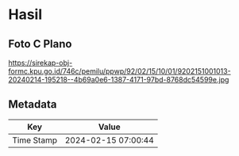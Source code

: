 # Hasil

## Foto C Plano

https://sirekap-obj-formc.kpu.go.id/746c/pemilu/ppwp/92/02/15/10/01/9202151001013-20240214-195218--4b69a0e6-1387-4171-97bd-8768dc54599e.jpg


## Metadata

| Key        | Value               |
| ---------- | ------------------- |
| Time Stamp | 2024-02-15 07:00:44 |



